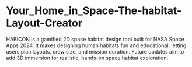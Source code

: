 # Your_Home_in_Space-The-habitat-Layout-Creator
HABICON is a gamified 2D space habitat design tool built for NASA Space Apps 2024. It makes designing human habitats fun and educational, letting users plan layouts, crew size, and mission duration. Future updates aim to add 3D immersion for realistic, hands-on space habitat exploration.

